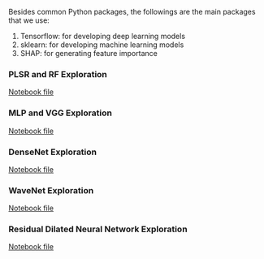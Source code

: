 Besides common Python packages, the followings are the main packages that we use:
1. Tensorflow: for developing deep learning models
2. sklearn: for developing machine learning models
3. SHAP: for generating feature importance

### PLSR and RF Exploration
[Notebook file](notebooks/global_soil_spectral_pls_and_rf_exploration.ipynb)
### MLP and VGG Exploration
[Notebook file](notebooks/global_soil_spectral_mlp_and_vgg_exploration.ipynb)
### DenseNet Exploration
[Notebook file](notebooks/global_soil_spectral_densenet_exploration.ipynb)
### WaveNet Exploration
[Notebook file](notebooks/global_soil_spectral_wavenet_exploration.ipynb)
### Residual Dilated Neural Network Exploration
[Notebook file](notebooks/global_soil_spectral_residual_dilated_blocks.ipynb)
